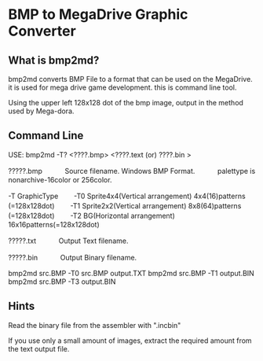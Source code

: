 
# BMP to MegaDrive Graphic Converter


What is bmp2md?
------------------
bmp2md converts BMP File to a format that can be used on the MegaDrive.
it is used for mega drive game development.
this is command line tool.

Using the upper left 128x128 dot of the bmp image, output in the method used by Mega-dora.



Command Line
-------------

USE: bmp2md -T? <????.bmp> <????.text (or) ????.bin >

?????.bmp
　　　Source filename. Windows BMP Format.
　　　palettype is nonarchive-16color or 256color.

-T GraphicType
 　　-T0  Sprite4x4(Vertical arrangement) 4x4(16)patterns (=128x128dot)
 　　-T1  Sprite2x2(Vertical arrangement) 8x8(64)patterns (=128x128dot)
 　　-T2  BG(Horizontal arrangement) 16x16patterns(=128x128dot)

?????.txt
　　　Output Text filename.

?????.bin
　　　Output Binary filename.


bmp2md src.BMP -T0 src.BMP output.TXT
bmp2md src.BMP -T1 output.BIN
bmp2md src.BMP -T3 output.BIN



Hints
-----
Read the binary file from the assembler with ".incbin"

If you use only a small amount of images, extract the required amount from the text output file.
